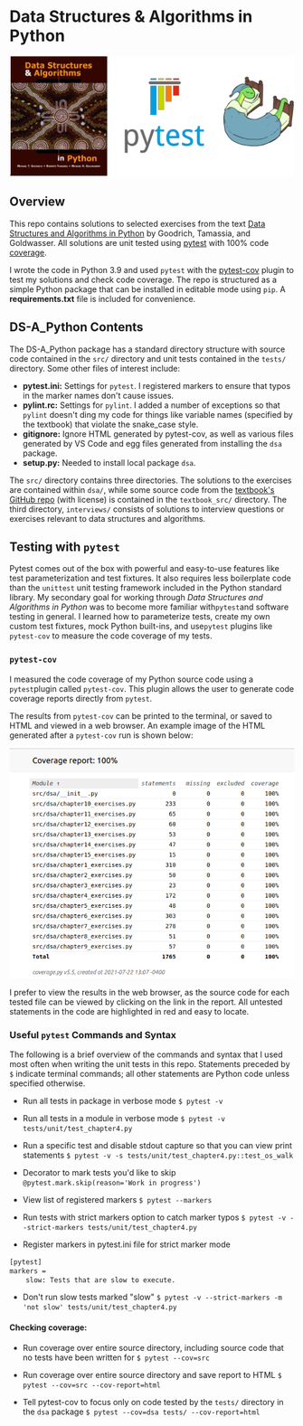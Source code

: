 # Data Structures & Algorithms in Python

<p align="center">
<img src="docs/img/dsa_python_logo.png" title="Data Structures & Algorithms in Python" alt="Data Structures & Algorithms in Python" width="600"/>
</p>

## Overview

This repo contains solutions to selected exercises from the text [Data Structures and Algorithms in Python](https://www.wiley.com/en-us/Data+Structures+and+Algorithms+in+Python-p-9781118290279) by Goodrich, Tamassia, and Goldwasser.  All solutions are unit tested using [pytest](https://docs.pytest.org/en/6.2.x/contents.html) with 100% code [coverage](https://coverage.readthedocs.io/en/coverage-5.5/index.html).

I wrote the code in Python 3.9 and used `pytest` with the [pytest-cov](https://pytest-cov.readthedocs.io/en/latest/) plugin to test my solutions and check code coverage.  The repo is structured as a simple Python package that can be installed in editable mode using `pip`.  A **requirements.txt** file is included for convenience.

## DS-A_Python Contents

The DS-A_Python package has a standard directory structure with source code contained in the `src/` directory and unit tests contained in the `tests/` directory.  Some other files of interest include:

- **pytest.ini:** Settings for `pytest`.  I registered markers to ensure that typos in the marker names don't cause issues.
- **pylint.rc:** Settings for `pylint`.  I added a number of exceptions so that `pylint` doesn't ding my code for things like variable names (specified by the textbook) that violate the snake_case style.
- **gitignore:** Ignore HTML generated by pytest-cov, as well as various files generated by VS Code and egg files generated from installing the `dsa` package.
- **setup.py:** Needed to install local package `dsa`.

The `src/` directory contains three directories.  The solutions to the exercises are contained within `dsa/`, while some source code from the [textbook's GitHub repo](https://github.com/mjwestcott/Goodrich) (with license) is contained in the `textbook_src/` directory.  The third directory, `interviews/` consists of solutions to interview questions or exercises relevant to data structures and algorithms.

## Testing with `pytest`
Pytest comes out of the box with powerful and easy-to-use features like test parameterization and test fixtures.  It also requires less boilerplate code than the `unittest` unit testing framework included in the Python standard library.  My secondary goal for working through *Data Structures and Algorithms in Python* was to become more familiar with`pytest`and software testing in general.  I learned how to parameterize tests, create my own custom test fixtures, mock Python built-ins, and use`pytest` plugins like `pytest-cov` to measure the code coverage of my tests.


### `pytest-cov`
I measured the code coverage of my Python source code using a `pytest`plugin called `pytest-cov`.  This plugin allows the user to generate code coverage reports directly from `pytest`.

The results from `pytest-cov` can be printed to the terminal, or saved to HTML and viewed in a web browser.  An example image of the HTML generated after a `pytest-cov` run is shown below:

<p align="center">
<img src="docs/img/coverage.png" title="Code coverage" alt="Code coverage" width="600"/>
</p>

I prefer to view the results in the web browser, as the source code for each tested file can be viewed by clicking on the link in the report.  All untested statements in the code are highlighted in red and easy to locate.


### Useful `pytest` Commands and Syntax

The following is a brief overview of the commands and syntax that I used most often when writing the unit tests in this repo.  Statements preceded by `$` indicate terminal commands; all other statements are Python code unless specified otherwise.

- Run all tests in package in verbose mode
`$ pytest -v`

- Run all tests in a module in verbose mode
`$ pytest -v tests/unit/test_chapter4.py`

- Run a specific test and disable stdout capture so that you can view print statements
`$ pytest -v -s tests/unit/test_chapter4.py::test_os_walk`

- Decorator to mark tests you'd like to skip
`@pytest.mark.skip(reason='Work in progress')`

- View list of registered markers
`$ pytest --markers`

- Run tests with strict markers option to catch marker typos
`$ pytest -v --strict-markers tests/unit/test_chapter4.py`

- Register markers in pytest.ini file for strict marker mode
```
[pytest]
markers =
    slow: Tests that are slow to execute.
```

- Don't run slow tests marked "slow"
`$ pytest -v --strict-markers -m 'not slow' tests/unit/test_chapter4.py`

#### Checking coverage:

- Run coverage over entire source directory, including source code that no tests have been written for
`$ pytest --cov=src`

- Run coverage over entire source directory and save report to HTML
`$ pytest --cov=src --cov-report=html`

- Tell pytest-cov to focus only on code tested by the `tests/` directory in the `dsa` package
`$ pytest --cov=dsa tests/ --cov-report=html`
